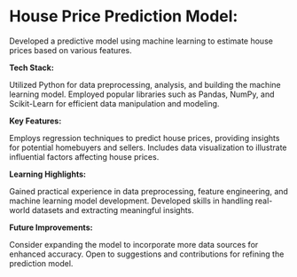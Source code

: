 # House Price Prediction Model:

Developed a predictive model using machine learning to estimate house prices based on various features.

**Tech Stack:**

Utilized Python for data preprocessing, analysis, and building the machine learning model.
Employed popular libraries such as Pandas, NumPy, and Scikit-Learn for efficient data manipulation and modeling.

**Key Features:**

Employs regression techniques to predict house prices, providing insights for potential homebuyers and sellers.
Includes data visualization to illustrate influential factors affecting house prices.

**Learning Highlights:**

Gained practical experience in data preprocessing, feature engineering, and machine learning model development.
Developed skills in handling real-world datasets and extracting meaningful insights.

**Future Improvements:**

Consider expanding the model to incorporate more data sources for enhanced accuracy.
Open to suggestions and contributions for refining the prediction model.
